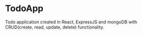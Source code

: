 # TodoApp

Todo application created in React, ExpressJS and mongoDB with CRUD(create, read, update, delete) functionality.